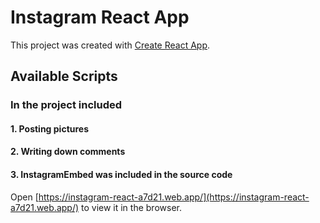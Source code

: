 # Instagram React App

This project was created with [Create React App](https://github.com/facebook/create-react-app).

## Available Scripts

### In the project included
#### 1. Posting pictures
#### 2. Writing down comments
#### 3. InstagramEmbed was included in the source code

Open [https://instagram-react-a7d21.web.app/](https://instagram-react-a7d21.web.app/) to view it in the browser.
